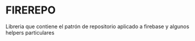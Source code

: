 # FIREREPO
Libreria que contiene el patrón de repositorio aplicado a firebase y algunos helpers particulares
